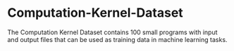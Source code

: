 # Computation-Kernel-Dataset
The Computation Kernel Dataset contains 100 small programs with input and output files that can be used as training data in machine learning tasks. 
